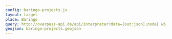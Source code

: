 ```yaml
---
config: baringo-projects.js
layout: target
place: Baringo
query: http://overpass-api.de/api/interpreter?data=[out:json];node['wb_pb:id'](-0.2946,35.5242,1.7715,36.4924);out%20meta;
geojson: baringo-projects.geojson
---
```

